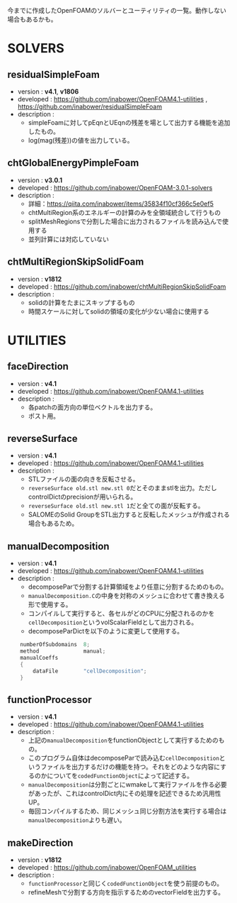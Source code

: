 今までに作成したOpenFOAMのソルバーとユーティリティの一覧。動作しない場合もあるかも。

# SOLVERS

## residualSimpleFoam

- version : **v4.1**, **v1806**
- developed : https://github.com/inabower/OpenFOAM4.1-utilities , https://github.com/inabower/residualSimpleFoam
- description : 
  - simpleFoamに対してpEqnとUEqnの残差を場として出力する機能を追加したもの。
  - log(mag(残差))の値を出力している。

## chtGlobalEnergyPimpleFoam

- version : **v3.0.1**
- developed : https://github.com/inabower/OpenFOAM-3.0.1-solvers
- description : 
  - 詳細：https://qiita.com/inabower/items/35834f10cf366c5e0ef5
  - chtMultiRegion系のエネルギーの計算のみを全領域統合して行うもの
  - splitMeshRegionsで分割した場合に出力されるファイルを読み込んで使用する
  - 並列計算には対応していない

## chtMultiRegionSkipSolidFoam

- version : **v1812**
- developed : https://github.com/inabower/chtMultiRegionSkipSolidFoam
- description : 
  - solidの計算をたまにスキップするもの
  - 時間スケールに対してsolidの領域の変化が少ない場合に使用する

# UTILITIES

## faceDirection

- version : **v4.1**
- developed : https://github.com/inabower/OpenFOAM4.1-utilities
- description : 
  - 各patchの面方向の単位ベクトルを出力する。
  - ポスト用。

## reverseSurface

- version : **v4.1**
- developed : https://github.com/inabower/OpenFOAM4.1-utilities
- description : 
  - STLファイルの面の向きを反転させる。
  - `reverseSurface old.stl new.stl 0`だとそのままstlを出力。ただしcontrolDictのprecisionが用いられる。
  - `reverseSurface old.stl new.stl 1`だと全ての面が反転する。
  - SALOMEのSolid GroupをSTL出力すると反転したメッシュが作成される場合もあるため。

## manualDecomposition

- version : **v4.1**
- developed : https://github.com/inabower/OpenFOAM4.1-utilities
- description : 
  - decomposeParで分割する計算領域をより任意に分割するためのもの。
  - `manualDecomposition.C`の中身を対称のメッシュに合わせて書き換える形で使用する。
  - コンパイルして実行すると、各セルがどのCPUに分配されるのかを`cellDecomposition`というvolScalarFieldとして出力される。
  - decomposeParDictを以下のように変更して使用する。

```cpp
    numberOfSubdomains  8;
    method              manual;
    manualCoeffs
    {
        dataFile        "cellDecomposition";
    }
```

## functionProcessor

- version : **v4.1**
- developed : https://github.com/inabower/OpenFOAM4.1-utilities
- description : 
  - 上記の`manualDecomposition`をfunctionObjectとして実行するためのもの。
  - このプログラム自体はdecomposeParで読み込む`cellDecomposition`というファイルを出力するだけの機能を持つ。それをどのような内容にするのかについてを`codedFunctionObject`によって記述する。
  - `manualDecomposition`は分割ごとにwmakeして実行ファイルを作る必要があったが、これはcontrolDict内にその処理を記述できるため汎用性UP。
  - 毎回コンパイルするため、同じメッシュ同じ分割方法を実行する場合は`manualDecomposition`よりも遅い。

## makeDirection

- version : **v1812**
- developed : https://github.com/inabower/OpenFOAM_utilities
- description : 
  - `functionProcessor`と同じく`codedFunctionObject`を使う前提のもの。
  - refineMeshで分割する方向を指示するためのvectorFieldを出力する。

